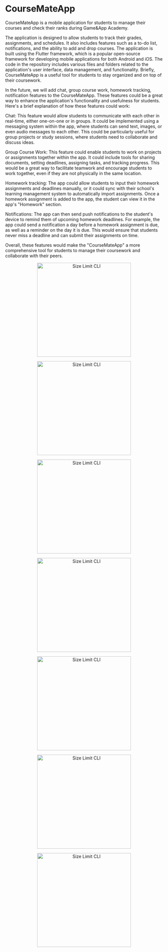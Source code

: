 # CourseMateApp

CourseMateApp is a mobile application for students to manage their courses and check their ranks during Game&App Academy.

The application is designed to allow students to track their grades, assignments, and schedules. It also includes features such as a to-do list, notifications, and the ability to add and drop courses.
The application is built using the Flutter framework, which is a popular open-source framework for developing mobile applications for both Android and iOS. The code in the repository includes various files and folders related to the application's user interface, data management, and functionality.
Briefly, CourseMateApp is a useful tool for students to stay organized and on top of their coursework.

In the future, we will add chat, group course work, homework tracking, notification features to the CourseMateApp. These features could be a great way to enhance the application's functionality and usefulness for students. Here's a brief explanation of how these features could work:

Chat: This feature would allow students to communicate with each other in real-time, either one-on-one or in groups. It could be implemented using a messaging system within the app, where students can send text, images, or even audio messages to each other. This could be particularly useful for group projects or study sessions, where students need to collaborate and discuss ideas.

Group Course Work: This feature could enable students to work on projects or assignments together within the app. It could include tools for sharing documents, setting deadlines, assigning tasks, and tracking progress. This would be a great way to facilitate teamwork and encourage students to work together, even if they are not physically in the same location.

Homework tracking: The app could allow students to input their homework assignments and deadlines manually, or it could sync with their school's learning management system to automatically import assignments. Once a homework assignment is added to the app, the student can view it in the app's "Homework" section.

Notifications: The app can then send push notifications to the student's device to remind them of upcoming homework deadlines. For example, the app could send a notification a day before a homework assignment is due, as well as a reminder on the day it is due. This would ensure that students never miss a deadline and can submit their assignments on time.

Overall, these features would make the "CourseMateApp" a more comprehensive tool for students to manage their coursework and collaborate with their peers.

<p align="center">
  <img src="https://media.discordapp.net/attachments/766922346929192990/1094861679940075643/img1.png?width=373&height=670" alt="Size Limit CLI" width="300">
</p>

<p align="center">
  <img src="https://media.discordapp.net/attachments/766922346929192990/1094861679738753125/img2.png?width=371&height=670" alt="Size Limit CLI" width="300">
</p>

<p align="center">
  <img src="https://media.discordapp.net/attachments/766922346929192990/1094861679512268891/img3.png?width=372&height=671" alt="Size Limit CLI" width="300">
</p>

<p align="center">
  <img src="https://media.discordapp.net/attachments/766922346929192990/1094861679298351125/img4.png?width=372&height=671" alt="Size Limit CLI" width="300">
</p>

<p align="center">
  <img src="https://media.discordapp.net/attachments/766922346929192990/1094861679055089755/img5.png?width=371&height=671" alt="Size Limit CLI" width="300">
</p>

<p align="center">
  <img src="https://media.discordapp.net/attachments/766922346929192990/1094861678795034676/img6.png?width=373&height=671" alt="Size Limit CLI" width="300">
</p>

<p align="center">
  <img src="https://media.discordapp.net/attachments/766922346929192990/1094861678551773275/img7.png?width=435&height=671" alt="Size Limit CLI" width="300">
</p>

